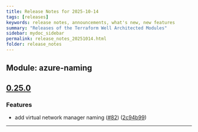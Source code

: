 ```yaml
---
title: Release Notes for 2025-10-14
tags: [releases]
keywords: release notes, announcements, what's new, new features
summary: "Releases of the Terraform Well Architected Modules"
sidebar: mydoc_sidebar
permalink: release_notes_20251014.html
folder: release_notes
---
```


## Module: azure-naming
## [0.25.0](https://github.com/CloudNationHQ/terraform-azure-naming/releases/tag/v0.25.0)


### Features

* add virtual network manager naming ([#82](https://github.com/CloudNationHQ/terraform-azure-naming/issues/82)) ([2c94b99](https://github.com/CloudNationHQ/terraform-azure-naming/commit/2c94b999cd90c73d1857456980662ee5fe6f005e))

---

